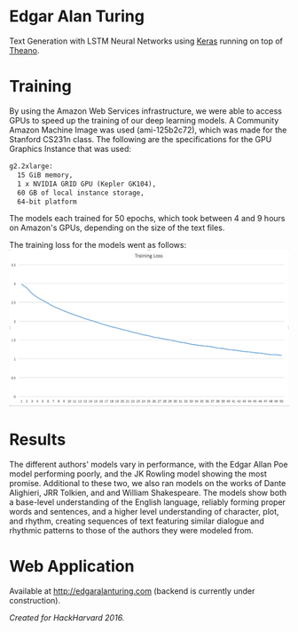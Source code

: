 # Edgar Alan Turing
Text Generation with LSTM Neural Networks using [Keras](https://keras.io/) running on top of [Theano](http://deeplearning.net/software/theano/).

# Training
By using the Amazon Web Services infrastructure, we were able to access GPUs to speed up the training of our deep learning models.
A Community Amazon Machine Image was used (ami-125b2c72), which was made for the Stanford CS231n class.
The following are the specifications for the GPU Graphics Instance that was used:
```
g2.2xlarge:
  15 GiB memory,
  1 x NVIDIA GRID GPU (Kepler GK104),
  60 GB of local instance storage,
  64-bit platform
```
The models each trained for 50 epochs, which took between 4 and 9 hours on Amazon's GPUs, depending on the size of the text files.

The training loss for the models went as follows:
![alt text](https://github.com/evanotero/edgar-alan-turing/blob/master/photo.png "Training Loss by Epoch")


# Results
The different authors' models vary in performance, with the Edgar Allan Poe model performing poorly, and the JK Rowling model showing the most promise. Additional to these two, we also ran models on the works of Dante Alighieri, JRR Tolkien, and and William Shakespeare. The models show both a base-level understanding of the English language, reliably forming proper words and sentences, and a higher level understanding of character, plot, and rhythm, creating sequences of text featuring similar dialogue and rhythmic patterns to those of the authors they were modeled from. 

# Web Application
Available at http://edgaralanturing.com (backend is currently under construction).

_Created for HackHarvard 2016._
